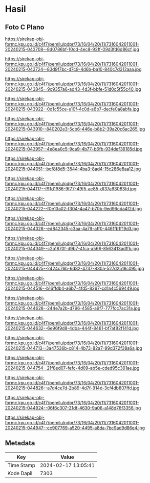 # Hasil

## Foto C Plano

https://sirekap-obj-formc.kpu.go.id/c4f7/pemilu/pdpr/73/16/04/20/11/7316042011001-20240215-043708--8d0786bf-10cd-4ec8-93ff-09d3fd6d86cf.jpg

https://sirekap-obj-formc.kpu.go.id/c4f7/pemilu/pdpr/73/16/04/20/11/7316042011001-20240215-043724--83d9f7bc-d7c9-4d6b-ba10-840c7d312aaa.jpg

https://sirekap-obj-formc.kpu.go.id/c4f7/pemilu/pdpr/73/16/04/20/11/7316042011001-20240215-043845--9c9357a6-ad43-4d3f-bbfe-51d0c5f55c40.jpg

https://sirekap-obj-formc.kpu.go.id/c4f7/pemilu/pdpr/73/16/04/20/11/7316042011001-20240215-043922--0d1c55ce-e10f-4c0d-a6b7-decfe0a8abfa.jpg

https://sirekap-obj-formc.kpu.go.id/c4f7/pemilu/pdpr/73/16/04/20/11/7316042011001-20240215-043910--840202e3-5cb6-446e-b8b2-39a20c6ac265.jpg

https://sirekap-obj-formc.kpu.go.id/c4f7/pemilu/pdpr/73/16/04/20/11/7316042011001-20240215-043957--4e8ea0c5-9ca9-4b77-b6fb-934def39185d.jpg

https://sirekap-obj-formc.kpu.go.id/c4f7/pemilu/pdpr/73/16/04/20/11/7316042011001-20240215-044051--bcf8f8d5-3544-4ba3-8ad4-15c286e8aa12.jpg

https://sirekap-obj-formc.kpu.go.id/c4f7/pemilu/pdpr/73/16/04/20/11/7316042011001-20240215-044117--f91d1986-9f77-49f5-ae85-df37a63083fd.jpg

https://sirekap-obj-formc.kpu.go.id/c4f7/pemilu/pdpr/73/16/04/20/11/7316042011001-20240215-044222--f0e13a02-f304-4a47-b70b-9ed96cda4f2d.jpg

https://sirekap-obj-formc.kpu.go.id/c4f7/pemilu/pdpr/73/16/04/20/11/7316042011001-20240215-044328--ed842345-c3aa-4a79-aff0-4461fb1f19d3.jpg

https://sirekap-obj-formc.kpu.go.id/c4f7/pemilu/pdpr/73/16/04/20/11/7316042011001-20240215-044349--c2a1870f-d9b7-4fca-a566-8563413adffb.jpg

https://sirekap-obj-formc.kpu.go.id/c4f7/pemilu/pdpr/73/16/04/20/11/7316042011001-20240215-044425--2424c76b-6d82-4737-830a-527d2518c095.jpg

https://sirekap-obj-formc.kpu.go.id/c4f7/pemilu/pdpr/73/16/04/20/11/7316042011001-20240215-044516--b16ffdb4-a6b7-4fd5-8297-cd1a4c569449.jpg

https://sirekap-obj-formc.kpu.go.id/c4f7/pemilu/pdpr/73/16/04/20/11/7316042011001-20240215-044628--244e7a2b-d796-4585-a9f7-777fcc7ac31a.jpg

https://sirekap-obj-formc.kpu.go.id/c4f7/pemilu/pdpr/73/16/04/20/11/7316042011001-20240215-044632--6e96f9d8-4dba-444f-8481-bf7af82f141d.jpg

https://sirekap-obj-formc.kpu.go.id/c4f7/pemilu/pdpr/73/16/04/20/11/7316042011001-20240215-044713--3a47536b-c814-4b73-82a7-99d372f38a6a.jpg

https://sirekap-obj-formc.kpu.go.id/c4f7/pemilu/pdpr/73/16/04/20/11/7316042011001-20240215-044754--21f8ed07-fefc-4d09-ab5e-cded95c391ae.jpg

https://sirekap-obj-formc.kpu.go.id/c4f7/pemilu/pdpr/73/16/04/20/11/7316042011001-20240215-044826--a7d4ce7d-2b89-4d7f-914d-3cf4db807ffd.jpg

https://sirekap-obj-formc.kpu.go.id/c4f7/pemilu/pdpr/73/16/04/20/11/7316042011001-20240215-044924--06f6c307-21df-4630-9a08-a148d76f3356.jpg

https://sirekap-obj-formc.kpu.go.id/c4f7/pemilu/pdpr/73/16/04/20/11/7316042011001-20240215-044947--cc907769-a520-4495-a8da-7bc9ad9d86e4.jpg


## Metadata

| Key        | Value               |
| ---------- | ------------------- |
| Time Stamp | 2024-02-17 13:05:41 |
| Kode Dapil | 7303                |



